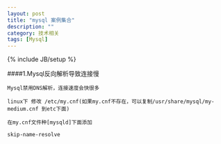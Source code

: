 ```yaml
---
layout: post
title: "mysql 案例集合"
description: ""
category: 技术相关
tags: [Mysql]
---
```

{% include JB/setup %}


####1.Mysql反向解析导致连接慢


	Mysql禁用DNS解析，连接速度会快很多

	linux下 修改 /etc/my.cnf(如果my.cnf不存在，可以复制/usr/share/mysql/my-medium.cnf 到etc下面)

	在my.cnf文件种[mysqld]下面添加
		
	skip-name-resolve

